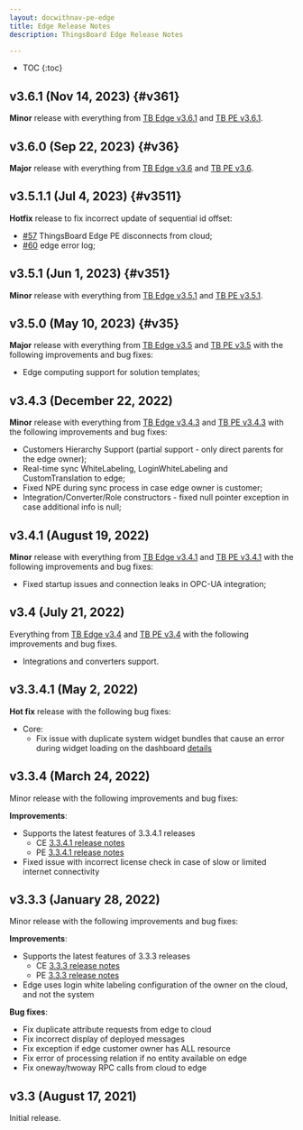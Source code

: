 ```yaml
---
layout: docwithnav-pe-edge
title: Edge Release Notes
description: ThingsBoard Edge Release Notes

---
```


* TOC
{:toc}

## v3.6.1 (Nov 14, 2023) {#v361}

**Minor** release with everything from [TB Edge v3.6.1](/docs/edge/releases/#v361) and [TB PE v3.6.1](/docs/pe/reference/releases/#v361).

## v3.6.0 (Sep 22, 2023) {#v36}

**Major** release with everything from [TB Edge v3.6](/docs/edge/releases/#v36) and [TB PE v3.6](/docs/pe/reference/releases/#v36).

## v3.5.1.1 (Jul 4, 2023) {#v3511}

**Hotfix** release to fix incorrect update of sequential id offset:

* [#57](https://github.com/thingsboard/thingsboard-edge/issues/57) ThingsBoard Edge PE disconnects from cloud;
* [#60](https://github.com/thingsboard/thingsboard-edge/issues/60) edge error log;

## v3.5.1 (Jun 1, 2023) {#v351}

**Minor** release with everything from [TB Edge v3.5.1](/docs/edge/releases/#v351) and [TB PE v3.5.1](/docs/pe/reference/releases/#v351).

## v3.5.0 (May 10, 2023) {#v35}

**Major** release with everything from [TB Edge v3.5](/docs/edge/releases/#v35) and [TB PE v3.5](/docs/pe/reference/releases/#v35) with the following improvements and bug fixes:

* Edge computing support for solution templates;

## v3.4.3 (December 22, 2022)

**Minor** release with everything from [TB Edge v3.4.3](/docs/edge/releases/#v343-december-22-2022) and [TB PE v3.4.3](/docs/pe/reference/releases/#v343-december-21-2022) with the following improvements and bug fixes:

* Customers Hierarchy Support (partial support - only direct parents for the edge owner);
* Real-time sync WhiteLabeling, LoginWhiteLabeling and CustomTranslation to edge;
* Fixed NPE during sync process in case edge owner is customer;
* Integration/Converter/Role constructors - fixed null pointer exception in case additional info is null;

## v3.4.1 (August 19, 2022)

**Minor** release with everything from [TB Edge v3.4.1](/docs/edge/releases/#v341-august-19-2022) and [TB PE v3.4.1](/docs/pe/reference/releases/#v341-august-18-2022) with the following improvements and bug fixes:

* Fixed startup issues and connection leaks in OPC-UA integration;

## v3.4 (July 21, 2022)

Everything from [TB Edge v3.4](/docs/edge/releases/#v34-july-21-2022) and [TB PE v3.4](/docs/pe/reference/releases/#v34-july-19-2022) with the following improvements and bug fixes.

* Integrations and converters support.

## v3.3.4.1 (May 2, 2022)

**Hot fix** release with the following bug fixes:
* Core:
    * Fix issue with duplicate system widget bundles that cause an error during widget loading on the dashboard [details](https://github.com/thingsboard/thingsboard-edge/issues/5)

## v3.3.4 (March 24, 2022)

Minor release with the following improvements and bug fixes:

**Improvements**:
* Supports the latest features of 3.3.4.1 releases
   * CE [3.3.4.1 release notes](https://thingsboard.io/docs/reference/releases/#v3341-march-22-2022)
   * PE [3.3.4.1 release notes](https://thingsboard.io/docs/pe/reference/releases/#v3341-march-18-2022)
* Fixed issue with incorrect license check in case of slow or limited internet connectivity

## v3.3.3 (January 28, 2022)

Minor release with the following improvements and bug fixes:

**Improvements**:
 * Supports the latest features of 3.3.3 releases
   * CE [3.3.3 release notes](https://thingsboard.io/docs/reference/releases/#v333-january-27-2022)
   * PE [3.3.3 release notes](https://thingsboard.io/docs/pe/reference/releases/#v333-january-27-2022)
 * Edge uses login white labeling configuration of the owner on the cloud, and not the system

**Bug fixes**:
 * Fix duplicate attribute requests from edge to cloud
 * Fix incorrect display of deployed messages
 * Fix exception if edge customer owner has ALL resource
 * Fix error of processing relation if no entity available on edge
 * Fix oneway/twoway RPC calls from cloud to edge

## v3.3 (August 17, 2021)

Initial release.
